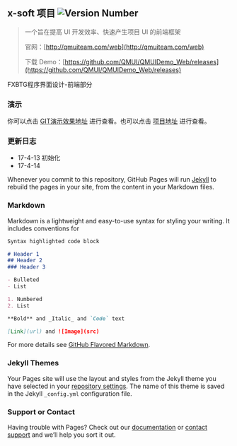 ## x-soft 项目 ![Version Number](http://visdark.com/x-soft/src/svg/npm.svg)


> 一个旨在提高 UI 开发效率、快速产生项目 UI 的前端框架
>
> 官网：[http://qmuiteam.com/web](http://qmuiteam.com/web)
>
> 下载 Demo：[https://github.com/QMUI/QMUIDemo_Web/releases](https://github.com/QMUI/QMUIDemo_Web/releases)

FXBTG程序界面设计-前端部分

### 演示

你可以点击 [GIT演示效果地址](https://github.com/visdark/x-soft/edit/master/README.md) 进行查看。也可以点击 [项目地址](https://github.com/visdark/x-soft/edit/master/README.md) 进行查看。

### 更新日志

- 17-4-13 初始化
- 17-4-14


Whenever you commit to this repository, GitHub Pages will run [Jekyll](https://jekyllrb.com/) to rebuild the pages in your site, from the content in your Markdown files.

### Markdown

Markdown is a lightweight and easy-to-use syntax for styling your writing. It includes conventions for

```markdown
Syntax highlighted code block

# Header 1
## Header 2
### Header 3

- Bulleted
- List

1. Numbered
2. List

**Bold** and _Italic_ and `Code` text

[Link](url) and ![Image](src)
```

For more details see [GitHub Flavored Markdown](https://guides.github.com/features/mastering-markdown/).

### Jekyll Themes

Your Pages site will use the layout and styles from the Jekyll theme you have selected in your [repository settings](https://github.com/visdark/x-soft/settings). The name of this theme is saved in the Jekyll `_config.yml` configuration file.

### Support or Contact

Having trouble with Pages? Check out our [documentation](https://help.github.com/categories/github-pages-basics/) or [contact support](https://github.com/contact) and we’ll help you sort it out.
